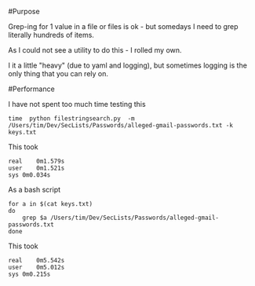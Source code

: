 
#Purpose

Grep-ing for 1 value in a file or files is ok - but somedays I need to grep literally hundreds of items.

As I could not see a utility to do this - I rolled my own.

I it a little "heavy" (due to yaml and logging), but sometimes logging is the only thing that you can rely on.


#Performance

I have not spent too much time testing this

    time  python filestringsearch.py  -m /Users/tim/Dev/SecLists/Passwords/alleged-gmail-passwords.txt -k keys.txt

 This took

    real	0m1.579s
    user	0m1.521s
    sys	0m0.034s


As a bash script

    for a in $(cat keys.txt)
    do
        grep $a /Users/tim/Dev/SecLists/Passwords/alleged-gmail-passwords.txt
    done


This took

    real	0m5.542s
    user	0m5.012s
    sys	0m0.215s
